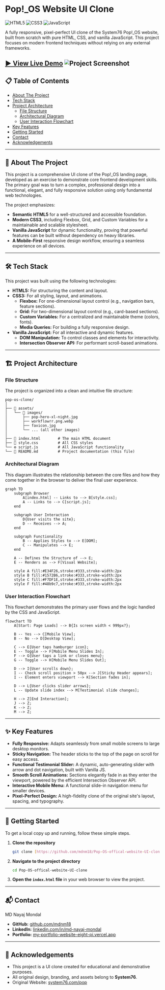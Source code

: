 # Pop!_OS Website UI Clone

![HTML5](https://img.shields.io/badge/HTML5-E34F26?style=for-the-badge&logo=html5&logoColor=white)
![CSS3](https://img.shields.io/badge/CSS3-1572B6?style=for-the-badge&logo=css3&logoColor=white)
![JavaScript](https://img.shields.io/badge/JavaScript-F7DF1E?style=for-the-badge&logo=javascript&logoColor=black)

A fully responsive, pixel-perfect UI clone of the System76 Pop!_OS website, built from scratch with pure HTML, CSS, and vanilla JavaScript. This project focuses on modern frontend techniques without relying on any external frameworks.

**[▶️ View Live Demo](https://your-deployed-link.com)** ![Project Screenshot](./assets/images/project-screenshot.png) 
---

## 📋 Table of Contents

- [About The Project](#about-the-project)
- [Tech Stack](#tech-stack)
- [Project Architecture](#project-architecture)
  - [File Structure](#file-structure)
  - [Architectural Diagram](#architectural-diagram)
  - [User Interaction Flowchart](#user-interaction-flowchart)
- [Key Features](#key-features)
- [Getting Started](#getting-started)
- [Contact](#contact)
- [Acknowledgements](#acknowledgements)

---

## 🚀 About The Project

This project is a comprehensive UI clone of the Pop!_OS landing page, developed as an exercise to demonstrate core frontend development skills. The primary goal was to turn a complex, professional design into a functional, elegant, and fully responsive solution using only fundamental web technologies.

The project emphasizes:
* **Semantic HTML5** for a well-structured and accessible foundation.
* **Modern CSS3**, including Flexbox, Grid, and Custom Variables for a maintainable and scalable stylesheet.
* **Vanilla JavaScript** for dynamic functionality, proving that powerful features can be built without dependency on heavy libraries.
* **A Mobile-First** responsive design workflow, ensuring a seamless experience on all devices.

---

## 🛠️ Tech Stack

This project was built using the following technologies:

* **HTML5:** For structuring the content and layout.
* **CSS3:** For all styling, layout, and animations.
    * **Flexbox:** For one-dimensional layout control (e.g., navigation bars, feature sections).
    * **Grid:** For two-dimensional layout control (e.g., card-based sections).
    * **Custom Variables:** For a centralized and maintainable theme (colors, fonts).
    * **Media Queries:** For building a fully responsive design.
* **Vanilla JavaScript:** For all interactive and dynamic features.
    * **DOM Manipulation:** To control classes and elements for interactivity.
    * **Intersection Observer API:** For performant scroll-based animations.

---

## 🏗️ Project Architecture

### File Structure

The project is organized into a clean and intuitive file structure:

```
pop-os-clone/
│
├── 📂 assets/
│   └── 📂 images/
│       ├── pop-hero-xl-night.jpg
│       ├── workflowrr.png.webp
│       ├── favicon.jpg
│       └── ... (all other images)
│
├── 📜 index.html        # The main HTML document
├── 🎨 style.css         # All CSS styles
└── ⚙️ script.js         # All JavaScript functionality
└── 📖 README.md         # Project documentation (this file)
```

### Architectural Diagram

This diagram illustrates the relationship between the core files and how they come together in the browser to deliver the final user experience.

```mermaid
graph TD
    subgraph Browser
        A[index.html] -- Links to --> B[style.css];
        A -- Links to --> C[script.js];
    end

    subgraph User Interaction
        D{User visits the site};
        D -- Receives --> A;
    end
    
    subgraph Functionality
        B -- Applies Styles to --> E[DOM];
        C -- Manipulates --> E;
    end
    
    A -- Defines the Structure of --> E;
    E -- Renders as --> F[Visual Website];
    
    style A fill:#E34F26,stroke:#333,stroke-width:2px
    style B fill:#1572B6,stroke:#333,stroke-width:2px
    style C fill:#F7DF1E,stroke:#333,stroke-width:2px
    style F fill:#48b9c7,stroke:#333,stroke-width:2px
```

### User Interaction Flowchart

This flowchart demonstrates the primary user flows and the logic handled by the CSS and JavaScript.

```mermaid
flowchart TD
    A[Start: Page Loads] --> B{Is screen width < 999px?};
    
    B -- Yes --> C[Mobile View];
    B -- No --> D[Desktop View];
    
    C --> E{User taps hamburger icon};
    E -- Toggle --> F[Mobile Menu Slides In];
    F --> G{User taps a link or closes menu};
    G -- Toggle --> H[Mobile Menu Slides Out];
    
    D --> I{User scrolls down};
    I -- Check scroll position > 50px --> J[Sticky Header appears];
    I -- Element enters viewport --> K[Section fades in];
    
    D --> L{User clicks slider arrows};
    L -- Update slide index --> M[Testimonial slide changes];
    
    H --> Z[End Interaction];
    J --> Z;
    K --> Z;
    M --> Z;
```

---

## ✨ Key Features

* **Fully Responsive:** Adapts seamlessly from small mobile screens to large desktop monitors.
* **Sticky Navigation:** The header sticks to the top of the page on scroll for easy access.
* **Functional Testimonial Slider:** A dynamic, auto-generating slider with arrow and dot navigation, built with Vanilla JS.
* **Smooth Scroll Animations:** Sections elegantly fade in as they enter the viewport, powered by the efficient Intersection Observer API.
* **Interactive Mobile Menu:** A functional slide-in navigation menu for smaller devices.
* **Pixel-Perfect Design:** A high-fidelity clone of the original site's layout, spacing, and typography.

---

## 🏁 Getting Started

To get a local copy up and running, follow these simple steps.

1.  **Clone the repository**
    ```sh
    git clone [https://github.com/mdnm18/Pop-OS-offical-website-UI-clone.git](https://github.com/mdnm18/Pop-OS-offical-website-UI-clone.git)
    ```
2.  **Navigate to the project directory**
    ```sh
    cd Pop-OS-offical-website-UI-clone
    ```
3.  **Open the `index.html` file** in your web browser to view the project.

---

## 📬 Contact

MD Nayaj Mondal

* **GitHub:** [github.com/mdnm18](https://github.com/mdnm18)
* **LinkedIn:** [linkedin.com/in/md-nayaj-mondal](https://www.linkedin.com/in/md-nayaj-mondal)
* **Portfolio:** [my-portfolio-website-eight-pi.vercel.app](https://my-portfolio-website-eight-pi.vercel.app/index.html)

---

## 🙏 Acknowledgements

* This project is a UI clone created for educational and demonstrative purposes.
* All original design, branding, and assets belong to **System76**.
* Original Website: [system76.com/pop](https://system76.com/pop)
